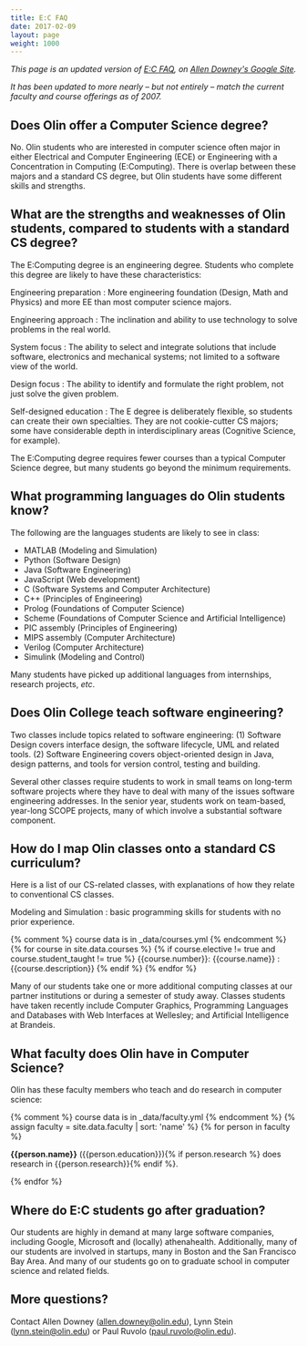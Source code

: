 ```yaml
---
title: E:C FAQ
date: 2017-02-09
layout: page
weight: 1000
---
```


<i>This page is an updated version of [E:C FAQ](https://sites.google.com/site/allendowney/home/computing-at-olin/computing-at-olin-faq),
on [Allen Downey's Google Site](https://sites.google.com/site/allendowney/).</i>

<i>It has been updated to more nearly – but not entirely – match the current faculty and course offerings as of 2007.</i>

## Does Olin offer a Computer Science degree?

No.  Olin students who are interested in computer science often major in either Electrical and Computer Engineering (ECE) or Engineering with a Concentration in Computing (E:Computing).  There is overlap between these majors and a standard CS degree, but Olin students have some different skills and strengths.


## What are the strengths and weaknesses of Olin students, compared to students with a standard CS degree?

The E:Computing degree is an engineering degree.  Students who complete this degree are likely to have these characteristics:

Engineering preparation
: More engineering foundation (Design, Math and Physics) and more EE than most computer science majors.

Engineering approach
: The inclination and ability to use technology to solve problems in the real world.

System focus
: The ability to select and integrate solutions that include software, electronics and mechanical systems; not limited to a software view of the world.

Design focus
: The ability to identify and formulate the right problem, not just solve the given problem.

Self-designed education
: The E degree is deliberately flexible, so students can create their own specialties.  They are not cookie-cutter CS majors; some have considerable depth in interdisciplinary areas (Cognitive Science, for example).

The E:Computing degree requires fewer courses than a typical Computer Science degree, but many students go beyond the minimum requirements.


## What programming languages do Olin students know?

The following are the languages students are likely to see in class:

* MATLAB (Modeling and Simulation)
* Python (Software Design)
* Java (Software Engineering)
* JavaScript (Web development)
* C (Software Systems and Computer Architecture)
* C++ (Principles of Engineering)
* Prolog (Foundations of Computer Science)
* Scheme (Foundations of Computer Science and Artificial Intelligence)
* PIC assembly (Principles of Engineering)
* MIPS assembly (Computer Architecture)
* Verilog (Computer Architecture)
* Simulink (Modeling and Control)

Many students have picked up additional languages from internships, research projects, *etc*.


## Does Olin College teach software engineering?

Two classes include topics related to software engineering: (1) Software Design covers interface design, the software lifecycle, UML and related tools.  (2) Software Engineering covers object-oriented design in Java, design patterns, and tools for version control, testing and building.

Several other classes require students to work in small teams on long-term software projects where they have to deal with many of the issues software engineering addresses.  In the senior year, students work on team-based, year-long SCOPE projects, many of which involve a substantial software component.


## How do I map Olin classes onto a standard CS curriculum?

Here is a list of our CS-related classes, with explanations of how they relate to conventional CS classes.

Modeling and Simulation
: basic programming skills for students with no prior experience.

{% comment %} course data is in _data/courses.yml {% endcomment %}
{% for course in site.data.courses %}
{% if course.elective != true and course.student_taught != true %}
{{course.number}}: {{course.name}}
: {{course.description}}
{% endif %}
{% endfor %}

Many of our students take one or more additional computing classes at our partner institutions or during a semester of study away.  Classes students have taken recently include Computer Graphics, Programming Languages and Databases with Web Interfaces at Wellesley; and Artificial Intelligence at Brandeis.


## What faculty does Olin have in Computer Science?

Olin has these faculty members who teach and do research in computer science:

{% comment %} course data is in _data/faculty.yml {% endcomment %}
{% assign faculty = site.data.faculty | sort: 'name' %}
{% for person in faculty %}
  <p><b>{{person.name}}</b> ({{person.education}}){% if person.research %} does research in {{person.research}}{% endif %}.</p>
{% endfor %}

## Where do E:C students go after graduation?

Our students are highly in demand at many large software companies, including Google, Microsoft and (locally) athenahealth.  Additionally, many of our students are involved in startups, many in Boston and the San Francisco Bay Area.  And many of our students go on to graduate school in computer science and related fields.


## More questions?

Contact Allen Downey (allen.downey@olin.edu), Lynn Stein (lynn.stein@olin.edu) or Paul Ruvolo (paul.ruvolo@olin.edu).
